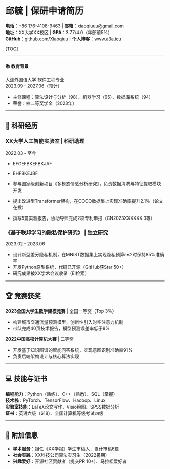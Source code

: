 # 邱毓 | 保研申请简历
**电话**：+86 176-4108-9463 | **邮箱**：xiaoqiuuu@gmail.com  
**地址**：XX大学XX校区 | **GPA**：3.77/4.0（年部前5%）  
**GitHub**：github.com/Xiaoqiuu | **个人博客**：www.a3a.icu  

[TOC]

---

#### 📚 教育背景
大连外国语大学 软件工程专业  
2023.09 - 2027.06（预计）  
- 主修课程：算法设计与分析（98）、机器学习（95）、数据库系统（94）  
- 荣誉：校二等奖学金（2023年）

---

## 🔬 科研经历

### XX大学人工智能实验室 | 科研助理
2022.03 - 至今 

- EFGEFBKEFBKJAF
- EHFBKEJBF





- 参与国家级创新项目《多模态情感分析研究》，负责数据清洗与特征提取模块开发  
- 提出改进型Transformer架构，在COCO数据集上实现准确率提升2.1%（论文在投）  
- 撰写5篇实验报告，协助导师完成2项专利申报（CN2023XXXXXX.3等）

### 《基于联邦学习的隐私保护研究》 | 独立研究
2023.02 - 2023.06  
- 设计新型差分隐私机制，在MNIST数据集上实现隐私预算ε≤2时保持85%准确率  
- 开发Python原型系统，代码已开源（GitHub获Star 50+）  
- 研究成果被XX学术会议收录（EI检索）

---

## 🏆 竞赛获奖
**2023全国大学生数学建模竞赛** | 全国一等奖（Top 3%）  
- 构建城市交通流量预测模型，创新性引入时空注意力机制  
- 带队完成40页技术报告，模型预测误差率低于8%

**2022中国高校计算机大赛** | 二等奖  
- 开发基于知识图谱的智能问答系统，实现意图识别准确率91%  
- 负责后端架构设计与核心算法实现

----

## 💻 技能与证书
**编程能力**：Python（熟练）、C++（熟悉）、SQL（掌握）  
**技术栈**：PyTorch、TensorFlow、Hadoop、Linux  
**实验室技能**：LaTeX论文写作、Visio绘图、SPSS数据分析  
**证书**：英语六级（618）、全国计算机等级考试四级  

---

## 📌 附加信息
- **学术服务**：担任《XX学报》学生审稿人，累计审稿6篇
- **社会实践**：XX科技公司算法实习生（2022暑期）
- **兴趣爱好**：开源社区贡献者（提交PR 10+）、马拉松爱好者